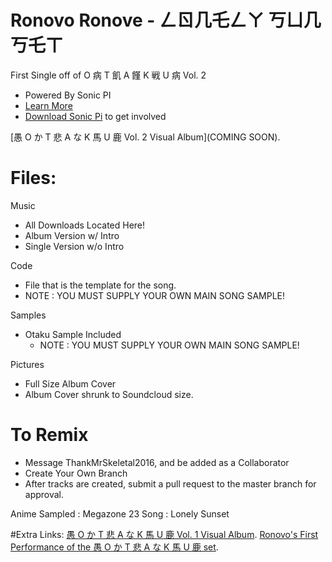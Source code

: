 # Ronovo Ronove - ㄥㄖ几乇ㄥㄚ 丂ㄩ几丂乇ㄒ
First Single off of O 病 T 飢 A 饉 K 戦 U 病 Vol. 2
- Powered By Sonic PI
- [Learn More](https://www.youtube.com/watch?v=ENfyOndcvP0)
- [Download Sonic Pi](http://sonic-pi.net/#windows) to get involved

[愚 O か T 悲 A な K 馬 U 鹿 Vol. 2 Visual Album](COMING SOON).

# Files:
Music
  - All Downloads Located Here!
  - Album Version w/ Intro
  - Single Version w/o Intro
  
Code
  - File that is the template for the song.
  - NOTE : YOU MUST SUPPLY YOUR OWN MAIN SONG SAMPLE!

Samples
  - Otaku Sample Included
	- NOTE : YOU MUST SUPPLY YOUR OWN MAIN SONG SAMPLE!

Pictures
  - Full Size Album Cover
  - Album Cover shrunk to Soundcloud size.
  
# To Remix
- Message ThankMrSkeletal2016, and be added as a Collaborator
- Create Your Own Branch
- After tracks are created, submit a pull request to the master branch for approval.

Anime Sampled : Megazone 23
Song : Lonely Sunset

#Extra Links:
[愚 O か T 悲 A な K 馬 U 鹿 Vol. 1 Visual Album](https://www.youtube.com/watch?v=ciTQcNkEKh4).
[Ronovo's First Performance of the 愚 O か T 悲 A な K 馬 U 鹿 set](https://www.youtube.com/watch?v=7mQF21J6Uws).


